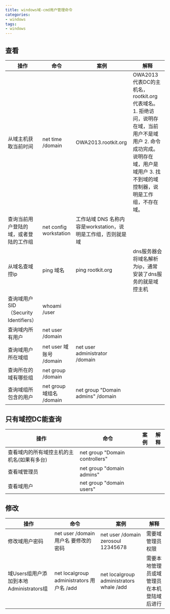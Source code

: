```yaml
---
title: windows域-cmd用户管理命令
categories:
- windows
tags:
- windows
---
```


## 查看

| 操作 | 命令 | 案例|解释|
|---|---|---|---|
|从域主机获取当前时间|net time /domain|OWA2013.rootkit.org|OWA2013代表DC的主机名，rootkit.org代表域名。1. 拒绝访问，说明存在域，当前用户不是域用户 2. 命令成功完成。说明存在域，用户是域用户 3. 找不到域的域控制器，说明是工作组，不存在域。|
|查询当前用户登陆的域，或者登陆的工作组|net config workstation|工作站域 DNS 名称内容是workstation，说明是工作组，否则就是域|
|从域名查域控ip| ping 域名| ping rootkit.org| dns服务器会将域名解析为ip，通常安装了dns服务的就是域控主机|
| 查询域用户SID（Security Identifiers）|whoami /user|
| 查询域内所有用户| net user /domain| 
| 查询域用户所在域组 | net user 域账号 /domain | net user administrator /domain|
| 查询所在的域有哪些组|net group /domain  |
| 查询域组所包含的用户 | net group 域组名 /domain | net group "Domain admins" /domain|

## 只有域控DC能查询

| 操作 | 命令 | 案例|解释|
|---|---|---|---|
|查看域内的所有域控主机的主机名(如果有多台)| net group "Domain controllers"  |
|查看域管理员|net group "domain admins" |
|查看域用户|net group "domain users" |

## 修改

| 操作 | 命令 | 案例|解释|
|---|---|---|---|
|修改域用户密码|net user /domain 用户名 要修改的密码|net user /domain zerosoul 12345678 |需要域管理员权限
|域Users组用户添加到本地Administrators组|net localgroup administrators 用户名 /add |net localgroup administrators whale /add  |需要本地管理员或域管理员在本机登陆域后进行|


